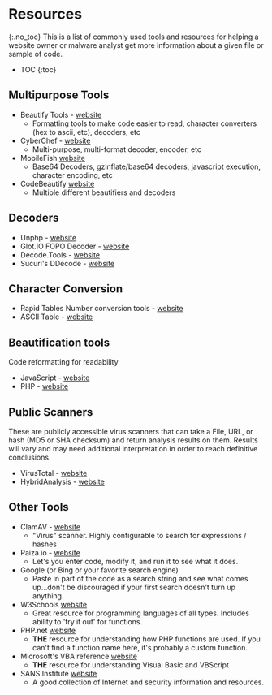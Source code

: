 # Resources
{:.no_toc}
This is a list of commonly used tools and resources for helping a website owner or malware analyst get more information about a given file or sample of code.

* TOC
{:toc}

## Multipurpose Tools
* Beautify Tools - [website](https://beautifytools.com/)
  * Formatting tools to make code easier to read, character converters (hex to ascii, etc), decoders, etc
* CyberChef - [website](https://gchq.github.io/CyberChef/)
  * Multi-purpose, multi-format decoder, encoder, etc
* MobileFish [website](https://www.mobilefish.com/services/)
  * Base64 Decoders, gzinflate/base64 decoders, javascript execution, character encoding, etc
* CodeBeautify [website](https://codebeautify.org/)
  * Multiple different beautifiers and decoders

## Decoders
* Unphp - [website](https://www.unphp.net/)
* Glot.IO FOPO Decoder - [website](https://glot.io/snippets/ets16ruv2v)
* Decode.Tools - [website](http://decode.tools/)
* Sucuri's DDecode - [website](http://ddecode.com/phpdecoder/)

## Character Conversion
* Rapid Tables Number conversion tools - [website](https://www.rapidtables.com/convert/number/index.html)
* ASCII Table - [website](http://www.asciitable.com/)

## Beautification tools
Code reformatting for readability
* JavaScript - [website](https://beautifier.io/)
* PHP - [website](https://beautifytools.com/php-beautifier.php)

## Public Scanners
These are publicly accessible virus scanners that can take a File, URL, or hash (MD5 or SHA checksum) and return analysis results on them. Results will vary and may need additional interpretation in order to reach definitive conclusions.
* VirusTotal - [website](https://www.virustotal.com/)
* HybridAnalysis - [website](https://www.hybrid-analysis.com/)

## Other Tools
* ClamAV - [website](https://clamav.net/)
  * "Virus" scanner. Highly configurable to search for expressions / hashes
* Paiza.io - [website](https://paiza.io/en/projects/new)
  * Let's you enter code, modify it, and run it to see what it does.
* Google (or Bing or your favorite search engine)
  * Paste in part of the code as a search string and see what comes up...don't be discouraged if your first search doesn't turn up anything.
* W3Schools [website](https://www.w3schools.com/)
  * Great resource for programming languages of all types. Includes ability to 'try it out' for functions.
* PHP.net [website](https://www.php.net/)
  * **THE** resource for understanding how PHP functions are used. If you can't find a function name here, it's probably a custom function.
* Microsoft's VBA reference [website](https://docs.microsoft.com/en-us/office/vba/api/overview/language-reference)
  * **THE** resource for understanding Visual Basic and VBScript
* SANS Institute [website](https://isc.sans.edu/)
  * A good collection of Internet and security information and resources.
